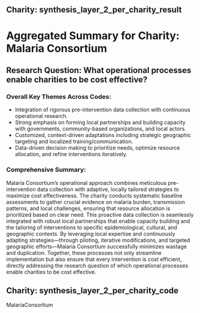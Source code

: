 ## Charity: synthesis_layer_2_per_charity_result
# Aggregated Summary for Charity: Malaria Consortium

## Research Question: What operational processes enable charities to be cost effective?

### Overall Key Themes Across Codes:
- Integration of rigorous pre-intervention data collection with continuous operational research.
- Strong emphasis on forming local partnerships and building capacity with governments, community-based organizations, and local actors.
- Customized, context-driven adaptations including strategic geographic targeting and localized training/communication.
- Data-driven decision making to prioritize needs, optimize resource allocation, and refine interventions iteratively.

### Comprehensive Summary:
Malaria Consortium’s operational approach combines meticulous pre-intervention data collection with adaptive, locally tailored strategies to maximize cost effectiveness. The charity conducts systematic baseline assessments to gather crucial evidence on malaria burden, transmission patterns, and local challenges, ensuring that resource allocation is prioritized based on clear need. This proactive data collection is seamlessly integrated with robust local partnerships that enable capacity building and the tailoring of interventions to specific epidemiological, cultural, and geographic contexts. By leveraging local expertise and continuously adapting strategies—through piloting, iterative modifications, and targeted geographic efforts—Malaria Consortium successfully minimizes wastage and duplication. Together, these processes not only streamline implementation but also ensure that every intervention is cost efficient, directly addressing the research question of which operational processes enable charities to be cost effective.

## Charity: synthesis_layer_2_per_charity_code
MalariaConsortium

